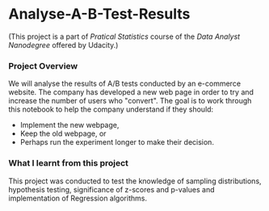 # Analyse-A-B-Test-Results

(This project is a part of *Pratical Statistics* course of the *Data Analyst Nanodegree* offered by Udacity.)

### Project Overview
We will analyse the results of A/B tests conducted by an e-commerce website. The company has developed a new web page in order to try and increase the number of users who "convert". The goal is to work through this notebook to help the company understand if they should:

* Implement the new webpage,
* Keep the old webpage, or
* Perhaps run the experiment longer to make their decision.

### What I learnt from this project
This project was conducted to test the knowledge of sampling distributions, hypothesis testing, significance of z-scores and p-values and implementation of Regression algorithms.
